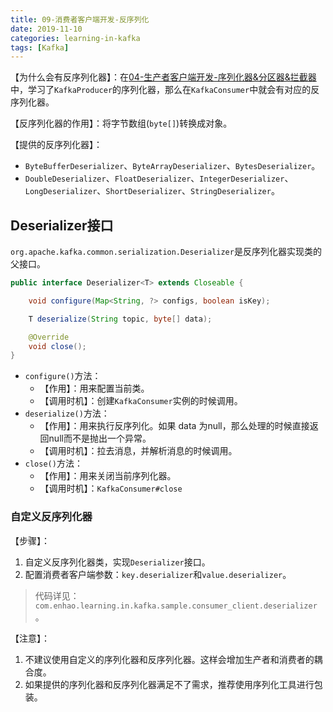 ```yaml
---
title: 09-消费者客户端开发-反序列化
date: 2019-11-10
categories: learning-in-kafka
tags: [Kafka]
---
```


【为什么会有反序列化器】：在[04-生产者客户端开发-序列化器&分区器&拦截器](04-生产者客户端开发-序列化器&分区器&拦截器.md)中，学习了`KafkaProducer`的序列化器，那么在`KafkaConsumer`中就会有对应的反序列化器。

【反序列化器的作用】：将字节数组(`byte[]`)转换成对象。

【提供的反序列化器】：

- `ByteBufferDeserializer`、`ByteArrayDeserializer`、`BytesDeserializer`。
- `DoubleDeserializer`、`FloatDeserializer`、`IntegerDeserializer`、`LongDeserializer`、`ShortDeserializer`、`StringDeserializer`。

## Deserializer接口

`org.apache.kafka.common.serialization.Deserializer`是反序列化器实现类的父接口。

```java
public interface Deserializer<T> extends Closeable {

    void configure(Map<String, ?> configs, boolean isKey);

    T deserialize(String topic, byte[] data);

    @Override
    void close();
}
```

- `configure()`方法：
  - 【作用】：用来配置当前类。
  - 【调用时机】：创建`KafkaConsumer`实例的时候调用。
- `deserialize()`方法：
  - 【作用】：用来执行反序列化。如果 data 为null，那么处理的时候直接返回null而不是抛出一个异常。
  - 【调用时机】：拉去消息，并解析消息的时候调用。
- `close()`方法：
  - 【作用】：用来关闭当前序列化器。
  - 【调用时机】：`KafkaConsumer#close`

### 自定义反序列化器

【步骤】：

1. 自定义反序列化器类，实现`Deserializer`接口。
2. 配置消费者客户端参数：`key.deserializer`和`value.deserializer`。

> 代码详见：`com.enhao.learning.in.kafka.sample.consumer_client.deserializer`。

【注意】：

1. 不建议使用自定义的序列化器和反序列化器。这样会增加生产者和消费者的耦合度。
2. 如果提供的序列化器和反序列化器满足不了需求，推荐使用序列化工具进行包装。